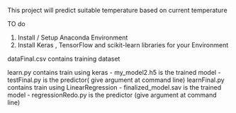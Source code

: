 This project will predict suitable temperature based on current temperature

TO do
1. Install / Setup Anaconda Environment
2. Install Keras , TensorFlow and scikit-learn libraries for your Environment

 dataFinal.csv contains training dataset

 learn.py contains train using keras - my_model2.h5 is the trained model - testFinal.py is the predictor( give argument at command line)
 learnFinal.py contains train using LinearRegression - finalized_model.sav is the trained model - regressionRedo.py is the predictor (give argument at command line)
 
